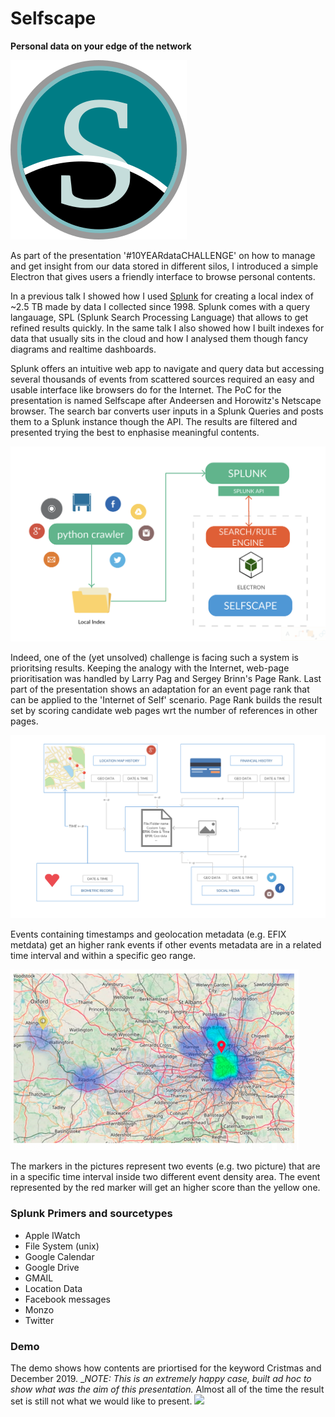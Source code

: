 # Selfscape
__Personal data on your edge of the network__

![Selfscape](https://raw.githubusercontent.com/GaetanoMondelli/selfscape/master/logo.png )

As part of the presentation '#10YEARdataCHALLENGE' on how to manage and get insight from our data stored in different silos, I introduced a simple Electron that gives users a friendly interface to browse personal contents. 

In a previous talk I showed how I used [Splunk](https://www.splunk.com/) for creating a local index of  ~2.5 TB made by data I collected since 1998. Splunk comes with a query langauage, SPL (Splunk Search Processing Language) that allows to get refined results quickly. In the same talk I also showed how I built indexes for data that usually sits in the cloud and how I analysed them though fancy diagrams and realtime dashboards. 

Splunk offers an intuitive web app to navigate and query data but accessing several thousands of events from scattered sources required an easy and usable interface like browsers do for the Internet.
The PoC for the presentation is named Selfscape after Andeersen and Horowitz's Netscape browser. 
The search bar converts user inputs in a Splunk Queries and posts them to a Splunk instance though the API. 
The results are filtered and presented trying the best to enphasise meaningful contents.  

![Selfscape_architecture](https://raw.githubusercontent.com/GaetanoMondelli/selfscape/master/public/selfscape.png)

Indeed, one of the (yet unsolved) challenge is facing such a system is prioritsing results. 
Keeping the analogy with the Internet, web-page prioritisation was handled by Larry Pag and Sergey Brinn's Page Rank. 
Last part of the presentation shows an adaptation for an event page rank that can be applied to the 'Internet of Self' scenario. Page Rank builds the result set by scoring candidate web pages wrt the number of references in other pages. 

![](https://raw.githubusercontent.com/GaetanoMondelli/selfscape/master/public/pagerank1.png)

Events containing timestamps and geolocation metadata (e.g. EFIX metdata) get an higher rank events if other events metadata are in a related time interval and within a specific geo range.     

![](https://raw.githubusercontent.com/GaetanoMondelli/selfscape/master/public/diagram-14.png)

The markers in the pictures represent two events (e.g. two picture) that are in a specific time interval inside two different event density area. The event represented by the red marker will get an higher score than the yellow one. 

### Splunk Primers and sourcetypes

* Apple IWatch
* File System (unix)
* Google Calendar
* Google Drive
* GMAIL
* Location Data
* Facebook messages
* Monzo
* Twitter 


### Demo
The demo shows how contents are priortised for the keyword Cristmas and December 2019. 
__NOTE: This is an extremely happy case, built ad hoc to show what was the aim of this presentation._
Almost all of the time the result set is still not what we would like to present.
![](https://raw.githubusercontent.com/GaetanoMondelli/selfscape/master/public/screencast.gif)

